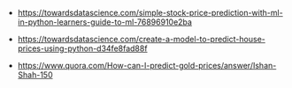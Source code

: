 * https://towardsdatascience.com/simple-stock-price-prediction-with-ml-in-python-learners-guide-to-ml-76896910e2ba

* https://towardsdatascience.com/create-a-model-to-predict-house-prices-using-python-d34fe8fad88f

* https://www.quora.com/How-can-I-predict-gold-prices/answer/Ishan-Shah-150